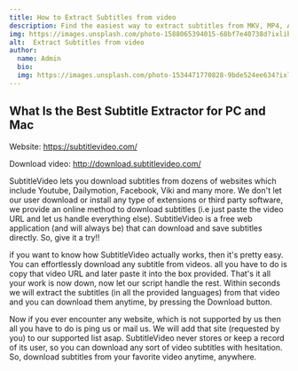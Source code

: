 ```yaml
---
title: How to Extract Subtitles from video
description: Find the easiest way to extract subtitles from MKV, MP4, AVI, VOB or other videos as SRT, ASS files, we should get a versatile subtitle extractor that can cope with videos in a different type of formats
img: https://images.unsplash.com/photo-1588065394015-68bf7e40738d?ixlib=rb-1.2.1&ixid=eyJhcHBfaWQiOjEyMDd9&auto=format&fit=crop&w=675&q=80
alt:  Extract Subtitles from video
author: 
  name: Admin
  bio: 
  img: https://images.unsplash.com/photo-1534471770828-9bde524ee634?ixlib=rb-1.2.1&ixid=eyJhcHBfaWQiOjEyMDd9&auto=format&fit=crop&w=800&q=60
---
```

## What Is the Best Subtitle Extractor for PC and Mac

Website: https://subtitlevideo.com/ 

Download video: http://download.subtitlevideo.com/  

SubtitleVideo lets you download subtitles from dozens of websites which include Youtube, Dailymotion, Facebook, Viki and many more. We don't let our user download or install any type of extensions or third party software, we provide an online method to download subtitles (i.e just paste the video URL and let us handle everything else). SubtitleVideo is a free web application (and will always be) that can download and save subtitles directly. So, give it a try!!



if you want to know how SubtitleVideo actually works, then it's pretty easy. You can effortlessly download any subtitle from videos. all you have to do is copy that video URL and later paste it into the box provided. That's it all your work is now down, now let our script handle the rest. Within seconds we will extract the subtitles (in all the provided languages) from that video and you can download them anytime, by pressing the Download button.



Now if you ever encounter any website, which is not supported by us then all you have to do is ping us or mail us. We will add that site (requested by you) to our supported list asap. SubtitleVideo never stores or keep a record of its user, so you can download any sort of video subtitles with hesitation. So, download subtitles from your favorite video anytime, anywhere.
